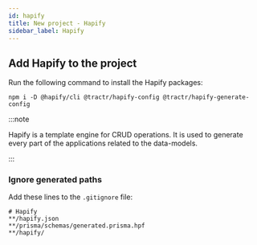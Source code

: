 ```yaml
---
id: hapify
title: New project - Hapify
sidebar_label: Hapify
---
```


## Add Hapify to the project

Run the following command to install the Hapify packages:

```shell
npm i -D @hapify/cli @tractr/hapify-config @tractr/hapify-generate-config
```

:::note

Hapify is a template engine for CRUD operations.
It is used to generate every part of the applications related to the data-models.

:::

### Ignore generated paths

Add these lines to the `.gitignore` file:

```ignore
# Hapify
**/hapify.json
**/prisma/schemas/generated.prisma.hpf
**/hapify/
```
